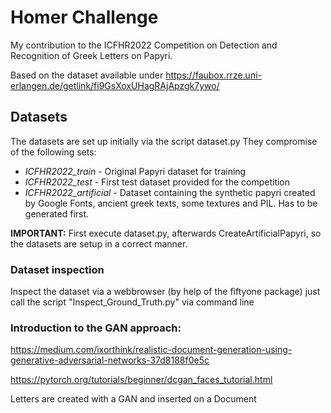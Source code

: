 # Homer Challenge

My contribution to the ICFHR2022 Competition on Detection and Recognition of Greek Letters on Papyri.

Based on the dataset available under 
https://faubox.rrze.uni-erlangen.de/getlink/fi9GsXoxUHagRAjApzgk7ywo/


## Datasets
The datasets are set up initially via the script dataset.py
They compromise of the following sets:
* _ICFHR2022_train_ - Original Papyri dataset for training
* _ICFHR2022_test_ - First test dataset provided for the competition
* _ICFHR2022_artificial_ - Dataset containing the synthetic papyri created by Google Fonts, ancient greek texts, 
some textures and PIL. Has to be generated first.

**IMPORTANT:** First execute dataset.py, afterwards CreateArtificialPapyri, so the datasets are setup in a correct manner.

### Dataset inspection
Inspect the dataset via a webbrowser (by help of the fiftyone package)
just call the script "Inspect_Ground_Truth.py" via command line 

### Introduction to the GAN approach: 

https://medium.com/ixorthink/realistic-document-generation-using-generative-adversarial-networks-37d8188f0e5c 

https://pytorch.org/tutorials/beginner/dcgan_faces_tutorial.html

Letters are created with a GAN and inserted on a Document

